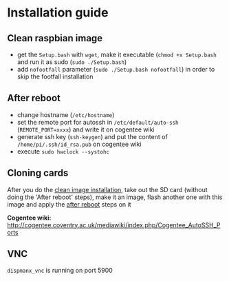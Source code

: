 # Installation guide
## Clean raspbian image
- get the `Setup.bash` with `wget`, make it executable (`chmod +x Setup.bash` and run it as sudo (`sudo ./Setup.bash`)
- add `nofootfall` parameter (`sudo ./Setup.bash nofootfall`) in order to skip the footfall installation

## After reboot
- change hostname (`/etc/hostname`)
- set the remote port for autossh in `/etc/default/auto-ssh` (`REMOTE_PORT=xxxx`) and write it on cogentee wiki
- generate ssh key (`ssh-keygen`) and put  the content of `/home/pi/.ssh/id_rsa.pub`  on cogentee wiki
- execute `sudo hwclock --systohc`

## Cloning cards
After you do the [clean image installation](#Clean-raspbian-image), take out the SD card (without doing the 'After reboot' steps), make it an image, flash another one with this image and apply the [after reboot](#After-reboot) steps on it

**Cogentee wiki:** http://cogentee.coventry.ac.uk/mediawiki/index.php/Cogentee_AutoSSH_Ports

## VNC
`dispmanx_vnc` is running on port 5900